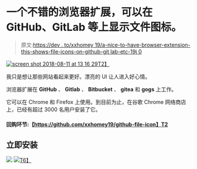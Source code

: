 # 一个不错的浏览器扩展，可以在 GitHub、GitLab 等上显示文件图标。

> 原文:[https://dev . to/xxhomey 19/a-nice-to-have-browser-extension-this-shows-file-icons-on-github-git lab-etc-19j 0](https://dev.to/xxhomey19/a-nice-to-have-browser-extension-which-shows-file-icons-on-github-gitlab-etc-19j0)

[![screen shot 2018-08-11 at 13 16 29](../Images/9dc8237ef225d7c29f1b17fcc31207a9.png)T2】](https://res.cloudinary.com/practicaldev/image/fetch/s--TaFzQcJ2--/c_limit%2Cf_auto%2Cfl_progressive%2Cq_auto%2Cw_880/https://user-images.githubusercontent.com/12113222/43987738-ce272626-9d68-11e8-86f5-456d09a04dc3.png)

我只是想让那些网站看起来更好。漂亮的 UI 让人进入好心情。

浏览器扩展在 **GitHub** 、 **Gitlab** 、 **Bitbucket** 、 **gitea** 和 **gogs** 上工作。

它可以在 Chrome 和 Firefox 上使用。到目前为止，在谷歌 Chrome 网络商店上，已经有超过 3000 名用户安装了它。

#### [](#repo-link-httpsgithubcomxxhomey19githubfileicon)回购环节:【https://github.com/xxhomey19/github-file-icon】T2

## [](#install-now)立即安装

[![](../Images/7d9d29998b48b7e2bbccaf8771d4969f.png)](https://chrome.google.com/webstore/detail/github-file-icon/ficfmibkjjnpogdcfhfokmihanoldbfe)
[![](../Images/f2095b5cd91daa481f7e74f39aafd6d1.png)T6】](https://addons.mozilla.org/en-US/firefox/addon/github-file-icon/)